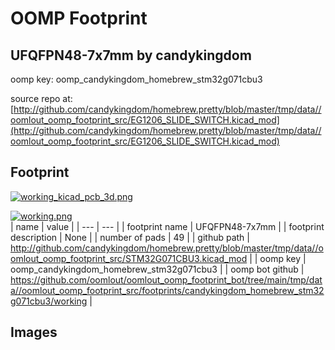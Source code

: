 # OOMP Footprint  
## UFQFPN48-7x7mm  by candykingdom  
  
oomp key: oomp_candykingdom_homebrew_stm32g071cbu3  
  
source repo at: [http://github.com/candykingdom/homebrew.pretty/blob/master/tmp/data//oomlout_oomp_footprint_src/‎EG1206‎_SLIDE_SWITCH.kicad_mod](http://github.com/candykingdom/homebrew.pretty/blob/master/tmp/data//oomlout_oomp_footprint_src/‎EG1206‎_SLIDE_SWITCH.kicad_mod)  
## Footprint  
  
[![working_kicad_pcb_3d.png](working_kicad_pcb_3d_600.png)](working_kicad_pcb_3d.png)  
  
[![working.png](working_600.png)](working.png)  
| name | value | 
| --- | --- | 
| footprint name | UFQFPN48-7x7mm | 
| footprint description | None | 
| number of pads | 49 | 
| github path | http://github.com/candykingdom/homebrew.pretty/blob/master/tmp/data//oomlout_oomp_footprint_src/STM32G071CBU3.kicad_mod | 
| oomp key | oomp_candykingdom_homebrew_stm32g071cbu3 | 
| oomp bot github | https://github.com/oomlout/oomlout_oomp_footprint_bot/tree/main/tmp/data//oomlout_oomp_footprint_src/footprints/candykingdom_homebrew_stm32g071cbu3/working | 
## Images  
